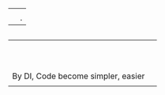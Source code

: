 ## 

## 

|  |  |
| --- | --- |
|  |  |
|  | . |

## 

|  |  |
| --- | --- |
|  |  |
|  |  |
|  |  |
|  |  |
|  |  |
|  |  |
|  |  |
|  |  |
|  |  |
|  |  |
| By DI, Code become simpler, easier |  |
|  |  |

## 



# 



